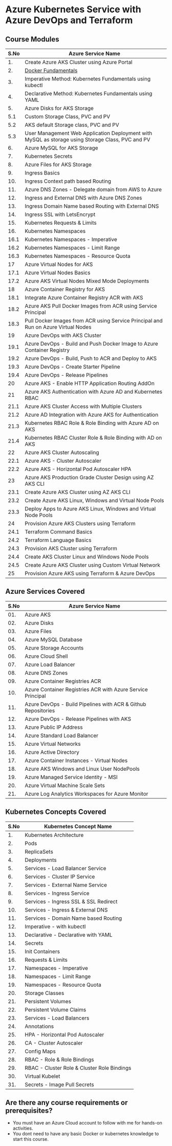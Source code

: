 # Azure Kubernetes Service with Azure DevOps and Terraform 



## Course Modules

| S.No | Azure Service Name |
| ---- | ---------------- |
| 1.   | Create Azure AKS Cluster using Azure Portal |
| 2.   | [Docker Fundamentals](https://github.com/AzureDevOps/docker-fundamentals) |
| 3.   | Imperative Method: Kubernetes Fundamentals using kubectl |
| 4.   | Declarative Method: Kubernetes Fundamentals using YAML |
| 5.   | Azure Disks for AKS Storage |
| 5.1  | Custom Storage Class, PVC and PV |
| 5.2  | AKS default Storage class, PVC and PV |
| 5.3  | User Management Web Application Deployment with MySQL as storage using Storage Class, PVC and PV |
| 6.   | Azure MySQL for AKS Storage |
| 7.   | Kubernetes Secrets |
| 8.   | Azure Files for AKS Storage |
| 9.   | Ingress Basics |
| 10.  | Ingress Context path based Routing |
| 11.  | Azure DNS Zones - Delegate domain from AWS to Azure |
| 12.  | Ingress and External DNS with Azure DNS Zones|
| 13.  | Ingress Domain Name based Routing with External DNS |
| 14.  | Ingress SSL with LetsEncrypt |
| 15.  | Kubernetes Requests & Limits |
| 16.  | Kubernetes Namespaces |
| 16.1 | Kubernetes Namespaces - Imperative |
| 16.2 | Kubernetes Namespaces - Limit Range |
| 16.3 | Kubernetes Namespaces - Resource Quota |
| 17   | Azure Virtual Nodes for AKS |
| 17.1 | Azure Virtual Nodes Basics |
| 17.2 | Azure AKS Virtual Nodes Mixed Mode Deployments |
| 18   | Azure Container Registry for AKS |
| 18.1 | Integrate Azure Container Registry ACR with AKS |
| 18.2 | Azure AKS Pull Docker Images from ACR using Service Principal |
| 18.3 | Pull Docker Images from ACR using Service Principal and Run on Azure Virtual Nodes |
| 19   | Azure DevOps with AKS Cluster |
| 19.1 | Azure DevOps - Build and Push Docker Image to Azure Container Registry |
| 19.2 | Azure DevOps - Build, Push to ACR and Deploy to AKS |
| 19.3 | Azure DevOps - Create Starter Pipeline |
| 19.4 | Azure DevOps - Release Pipelines |
| 20   | Azure AKS - Enable HTTP Application Routing AddOn |
| 21   | Azure AKS Authentication with Azure AD and Kubernetes RBAC |
| 21.1 | Azure AKS Cluster Access with Multiple Clusters |
| 21.2 | Azure AD Integration with Azure AKS for Authentication |
| 21.3 | Kubernetes RBAC Role & Role Binding with Azure AD on AKS |
| 21.4 | Kubernetes RBAC Cluster Role & Role Binding with AD on AKS |
| 22   | Azure AKS Cluster Autoscaling |
| 22.1 | Azure AKS - Cluster Autoscaler |
| 22.2 | Azure AKS - Horizontal Pod Autoscaler HPA |
| 23   | Azure AKS Production Grade Cluster Design using AZ AKS CLI |
| 23.1 | Create Azure AKS Cluster using AZ AKS CLI |
| 23.2 | Create Azure AKS Linux, Windows and Virtual Node Pools |
| 23.3 | Deploy Apps to Azure AKS Linux, Windows and Virtual Node Pools|
| 24   | Provision Azure AKS Clusters using Terraform |
| 24.1 | Terraform Command Basics |
| 24.2 | Terraform Language Basics |
| 24.3 | Provision AKS Cluster using Terraform |
| 24.4 | Create AKS Cluster Linux and Windows Node Pools |
| 24.5 | Create Azure AKS Cluster using Custom Virtual Network |
| 25   | Provision Azure AKS using Terraform & Azure DevOps |

## Azure Services Covered

| S.No | Azure Service Name |
| -----| ------------------ |
| 01.  | Azure AKS  |
| 02.  | Azure Disks  |
| 03.  | Azure Files  |
| 04.  | Azure MySQL Database  |
| 05.  | Azure Storage Accounts  |
| 06.  | Azure Cloud Shell  |
| 07.  | Azure Load Balancer  |
| 08.  | Azure DNS Zones  |
| 09.  | Azure Container Registries ACR  |
| 10.  | Azure Container Registries ACR with Azure Service Principal |
| 11.  | Azure DevOps - Build Pipelines with ACR & Github Repositories |
| 12.  | Azure DevOps - Release Pipelines with AKS|
| 13.  | Azure Public IP Address|
| 14.  | Azure Standard Load Balancer|
| 15.  | Azure Virtual Networks|
| 16.  | Azure Active Directory|
| 17.  | Azure Container Instances - Virtual Nodes|
| 18.  | Azure AKS Windows and Linux User NodePools|
| 19.  | Azure Managed Service Identity - MSI|
| 20.  | Azure Virtual Machine Scale Sets|
| 21.  | Azure Log Analytics Workspaces for Azure Monitor|


## Kubernetes Concepts Covered

| S.No | Kubernetes Concept Name |
| ---- | ------------------- |
| 1.   | Kubernetes Architecture  |
| 2.   | Pods  |
| 3.   | ReplicaSets  |
| 4.   | Deployments  |
| 5.   | Services - Load Balancer Service  |
| 6.   | Services - Cluster IP Service  |
| 7.   | Services - External Name Service  |
| 8.   | Services - Ingress Service  |
| 9.   | Services - Ingress SSL & SSL Redirect  |
| 10.  | Services - Ingress & External DNS  |
| 11.  | Services - Domain Name based Routing  |
| 12.  | Imperative - with kubectl  |
| 13.  | Declarative - Declarative with YAML  |
| 14.  | Secrets |
| 15.  | Init Containers |
| 16.  | Requests & Limits |
| 17.  | Namespaces - Imperative |
| 18.  | Namespaces - Limit Range |
| 19.  | Namespaces - Resource Quota |
| 20.  | Storage Classes |
| 21.  | Persistent Volumes |
| 22.  | Persistent Volume Claims |
| 23.  | Services - Load Balancers |
| 24.  | Annotations |
| 25.  | HPA - Horizontal Pod Autoscaler |
| 26.  | CA - Cluster Autoscaler |
| 27.  | Config Maps |
| 28.  | RBAC - Role & Role Bindings |
| 29.  | RBAC - Cluster Role & Cluster Role Bindings |
| 30.  | Virtual Kubelet |
| 31.  | Secrets - Image Pull Secrets |




## Are there any course requirements or prerequisites?
- You must have an Azure Cloud account to follow with me for hands-on activities.
- You dont need to have any basic Docker or kubernetes knowledge to start this course.  









